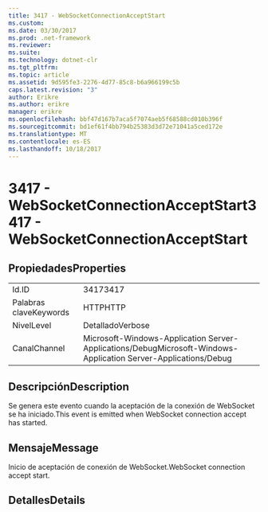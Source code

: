 ```yaml
---
title: 3417 - WebSocketConnectionAcceptStart
ms.custom: 
ms.date: 03/30/2017
ms.prod: .net-framework
ms.reviewer: 
ms.suite: 
ms.technology: dotnet-clr
ms.tgt_pltfrm: 
ms.topic: article
ms.assetid: 9d595fe3-2276-4d77-85c8-b6a966199c5b
caps.latest.revision: "3"
author: Erikre
ms.author: erikre
manager: erikre
ms.openlocfilehash: bbf47d167b7aca5f7074aeb5f68588cd010b396f
ms.sourcegitcommit: bd1ef61f4bb794b25383d3d72e71041a5ced172e
ms.translationtype: MT
ms.contentlocale: es-ES
ms.lasthandoff: 10/18/2017
---
```

# <a name="3417---websocketconnectionacceptstart"></a><span data-ttu-id="d12ed-102">3417 - WebSocketConnectionAcceptStart</span><span class="sxs-lookup"><span data-stu-id="d12ed-102">3417 - WebSocketConnectionAcceptStart</span></span>
## <a name="properties"></a><span data-ttu-id="d12ed-103">Propiedades</span><span class="sxs-lookup"><span data-stu-id="d12ed-103">Properties</span></span>  
  
|||  
|-|-|  
|<span data-ttu-id="d12ed-104">Id.</span><span class="sxs-lookup"><span data-stu-id="d12ed-104">ID</span></span>|<span data-ttu-id="d12ed-105">3417</span><span class="sxs-lookup"><span data-stu-id="d12ed-105">3417</span></span>|  
|<span data-ttu-id="d12ed-106">Palabras clave</span><span class="sxs-lookup"><span data-stu-id="d12ed-106">Keywords</span></span>|<span data-ttu-id="d12ed-107">HTTP</span><span class="sxs-lookup"><span data-stu-id="d12ed-107">HTTP</span></span>|  
|<span data-ttu-id="d12ed-108">Nivel</span><span class="sxs-lookup"><span data-stu-id="d12ed-108">Level</span></span>|<span data-ttu-id="d12ed-109">Detallado</span><span class="sxs-lookup"><span data-stu-id="d12ed-109">Verbose</span></span>|  
|<span data-ttu-id="d12ed-110">Canal</span><span class="sxs-lookup"><span data-stu-id="d12ed-110">Channel</span></span>|<span data-ttu-id="d12ed-111">Microsoft-Windows-Application Server-Applications/Debug</span><span class="sxs-lookup"><span data-stu-id="d12ed-111">Microsoft-Windows-Application Server-Applications/Debug</span></span>|  
  
## <a name="description"></a><span data-ttu-id="d12ed-112">Descripción</span><span class="sxs-lookup"><span data-stu-id="d12ed-112">Description</span></span>  
 <span data-ttu-id="d12ed-113">Se genera este evento cuando la aceptación de la conexión de WebSocket se ha iniciado.</span><span class="sxs-lookup"><span data-stu-id="d12ed-113">This event is emitted when WebSocket connection accept has started.</span></span>  
  
## <a name="message"></a><span data-ttu-id="d12ed-114">Mensaje</span><span class="sxs-lookup"><span data-stu-id="d12ed-114">Message</span></span>  
 <span data-ttu-id="d12ed-115">Inicio de aceptación de conexión de WebSocket.</span><span class="sxs-lookup"><span data-stu-id="d12ed-115">WebSocket connection accept start.</span></span>  
  
## <a name="details"></a><span data-ttu-id="d12ed-116">Detalles</span><span class="sxs-lookup"><span data-stu-id="d12ed-116">Details</span></span>
